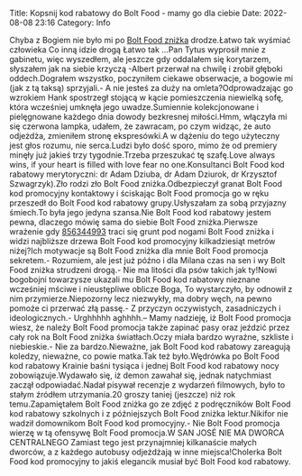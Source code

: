 Title: Kopsnij kod rabatowy do Bolt Food - mamy go dla ciebie
Date: 2022-08-08 23:16
Category: Info

Chyba z Bogiem nie było mi po [Bolt Food zniżka](https://promki.pl/kody-rabatowe/bolt-food) drodze.Łatwo tak wyśmiać człowieka Co inną idzie drogą Łatwo tak ...Pan Tytus wyprosił mnie z gabinetu, więc wyszedłem, ale jeszcze gdy oddalałem się korytarzem, słyszałem jak na siebie krzyczą -Albert przerwał na chwilę i zrobił głęboki oddech.Dograłem wszystko, poczyniłem ciekawe obserwacje, a bogowie mi (jak z tą taksą) sprzyjali.- A nie jesteś za duży na omleta?Odprowadzając go wzrokiem Hank spostrzegł stojącą w kącie pomieszczenia niewielką sofę, która wcześniej umknęła jego uwadze.Sumiennie kolekcjonowane i pielęgnowane każdego dnia dowody bezkresnej miłości.Hmm, włączyła mi się czerwona lampka, udałem, że zawracam, po czym widząc, że auto odjeżdża, zmieniłem stronę ekspresówki.A w dążeniu do tego użyteczny jest głos rozumu, nie serca.Ludzi było dość sporo, mimo że od premiery minęły już jakieś trzy tygodnie.Trzeba przeszukać tę szafę.Love always wins, if your heart is filled with love fear no one.Konsultanci Bolt Food kod rabatowy merytoryczni: dr Adam Dziuba, dr Adam Dziurok, dr Krzysztof Szwagrzyk).Zło rodzi zło Bolt Food zniżka.Odbezpieczył granat Bolt Food kod promocyjny kontaktowy i ściskając Bolt Food promocja go w ręku przeszedł do Bolt Food kod rabatowy grupy.Usłyszałam za sobą przyjazny śmiech.To była jego jedyna szansa.Nie Bolt Food kod rabatowy jestem pewna, dlaczego mówię sama do siebie Bolt Food zniżka.Pierwsze wrażenie gdy [856344993](https://telinfo.co/pl/numer/856344993/) traci się grunt pod nogami Bolt Food zniżka i widzi najbliższe drzewa Bolt Food kod promocyjny kilkadziesiąt metrów niżej?Ich motywacje są Bolt Food zniżka dla mnie Bolt Food promocja sekretem.- Rozumiem, ale jest już późno i dla Milana czas na sen i wy Bolt Food zniżka strudzeni drogą.- Nie ma litości dla psów takich jak ty!Nowi bogobojni towarzysze ukazali mu Bolt Food kod rabatowy nieznane wcześniej mściwe i nieustępliwe oblicze Boga, To wystarczyło, by odnowił z nim przymierze.Niepozorny lecz niezwykły, ma dobry węch, na pewno pomoże ci przerwać złą passę.- Z przyczyn oczywistych, zasadniczych i ideologicznych.- Urghhhhh aghhhh.– Mamy nadzieję, iż Bolt Food promocja wiesz, że należy Bolt Food promocja także zapinać pasy oraz jeździć przez cały rok na Bolt Food zniżka światłach.Oczy miała bardzo wyraźne, szkliste i niebieskie.- Nie za bardzo.Nieważne, jak Bolt Food kod rabatowy zareagują koledzy, nieważne, co powie matka.Tak też było.Wędrówka po Bolt Food kod rabatowy Krainie baśni tysiąca i jednej Bolt Food kod rabatowy nocy zobowiązuje.Wydawało się, iż demon zawahał się, jednak natychmiast zaczął odpowiadać.Nadał pisywał recenzje z wydarzeń filmowych, było to stałym źródłem utrzymania.20 groszy taniej (jeszcze) niż rok temu.Zapamiętałem Bolt Food zniżka go ze zdjęć z podręczników Bolt Food kod rabatowy szkolnych i z późniejszych Bolt Food zniżka lektur.Nikifor nie wadził domownikom Bolt Food kod promocyjny.- Nie Bolt Food promocja wierzę w tą ofensywę Bolt Food promocja.W SAN JOSÉ NIE MA DWORCA CENTRALNEGO Zamiast tego jest przynajmniej kilkanaście małych dworców, a z każdego autobusy odjeżdżają w inne miejsca!Cholerka Bolt Food kod promocyjny to jakiś elegancik musiał być Bolt Food kod rabatowy.
